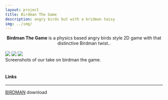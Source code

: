 ```yaml
---
layout: project
title: Birdman The Game
description: angry birds but with a bridman twisy
img: ../img/
---
```


<center><b>Birdman The Game</b> is a physics based angry birds style 2D game with that distinctive Birdman twist..</center><br/>

<!--<div class="img_row">
	<img class="col two" src="{{ site.baseurl }}/img/asge_01.png" alt="" title="example image"/>
	<img class="col one" src="{{ site.baseurl }}/img/asge_02.png" alt="" title="example image"/>
</div> -->

<div class="owl-carousel owl-theme">
<a href="{{ site.baseurl }}/img/asge_02.png" target="_blank"><img src="{{ site.baseurl }}/img/asge_02.png" /></a>
<a href="{{ site.baseurl }}/img/asge_01.png" target="_blank"><img src="{{ site.baseurl }}/img/asge_01.png" /></a>
<a href="{{ site.baseurl }}/img/asge_02.png" target="_blank"><img src="{{ site.baseurl }}/img/asge_02.png" /></a>
</div>

<div class="col three caption">
	Screenshots of our take on birdman the game. 
</div>

<br/>

#### Links
----
[BIRDMAN][birdman] download

[birdman]: https://github.com/orgs/UWEGames-LLP/teams/teamburrdmun/repositories

